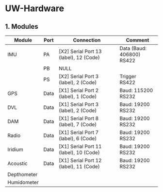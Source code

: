 # UW-Hardware

## 1. Modules

| Module      | Port | Connection                             | Comment                        |
| ----------- | ---- | -------------------------------------- | ------------------------------ |
| IMU         | PA   | [X2] Serial Port 13 (label), 12 (Code) | Data (Baud: 406800) <br> RS422 |
|             | PB   | NULL                                   |                                |
|             | PS   | [X2] Serial Port 3 (label), 2 (Code)   | Trigger<br>RS422               |
| GPS         | Data | [X1] Serial Port 2 (label), 1 (Code)   | Baud: 115200<br>RS232          |
| DVL         | Data | [X1] Serial Port 3 (label), 2 (Code)   | Baud: 19200<br>RS232           |
| DAM         | Data | [X1] Serial Port 8 (label), 7 (Code)   | Baud: 19200<br/>RS232          |
| Radio       | Data | [X1] Serial Port 7 (label), 6 (Code)   | Baud: 19200<br>RS232           |
| Iridium     | Data | [X1] Serial Port 11 (label), 10 (Code) | Baud: 19200<br/>RS232          |
| Acoustic    | Data | [X1] Serial Port 12 (label), 11 (Code) | Baud: 19200<br/>RS232          |
| Depthometer |      |                                        |                                |
| Humidometer |      |                                        |                                |

